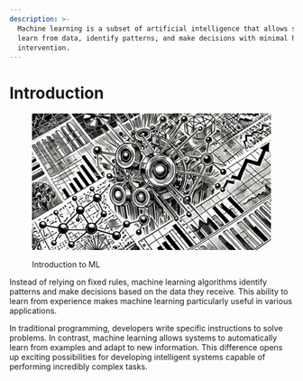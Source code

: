 ```yaml
---
description: >-
  Machine learning is a subset of artificial intelligence that allows systems to
  learn from data, identify patterns, and make decisions with minimal human
  intervention.
---
```


# Introduction

<figure><img src="../.gitbook/assets/ml-introduction-min.png" alt=""><figcaption><p>Introduction to ML</p></figcaption></figure>

Instead of relying on fixed rules, machine learning algorithms identify patterns and make decisions based on the data they receive. This ability to learn from experience makes machine learning particularly useful in various applications.

In traditional programming, developers write specific instructions to solve problems. In contrast, machine learning allows systems to automatically learn from examples and adapt to new information. This difference opens up exciting possibilities for developing intelligent systems capable of performing incredibly complex tasks.
